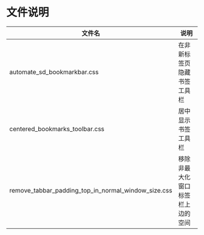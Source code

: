 # 文件说明

| 文件名                                              | 说明                             |
| --------------------------------------------------- | -------------------------------- |
| automate_sd_bookmarkbar.css                         | 在非新标签页隐藏书签工具栏       |
| centered_bookmarks_toolbar.css                      | 居中显示书签工具栏               |
| remove_tabbar_padding_top_in_normal_window_size.css | 移除非最大化窗口标签栏上边的空间 |

